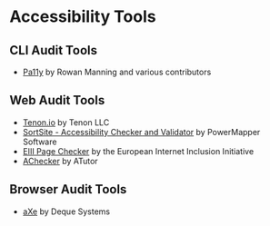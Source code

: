
# Accessibility Tools

## CLI Audit Tools

* [Pa11y](https://github.com/pa11y/pa11y) by Rowan Manning and various contributors

## Web Audit Tools

* [Tenon.io](https://tenon.io) by Tenon LLC
* [SortSite - Accessibility Checker and Validator](https://www.powermapper.com/products/sortsite/checks/accessibility-checks/) by PowerMapper Software
* [EIII Page Checker](http://checkers.eiii.eu/) by the European Internet Inclusion Initiative
* [AChecker](https://achecker.ca/checker/index.php) by ATutor

## Browser Audit Tools

* [aXe](https://chrome.google.com/webstore/detail/axe/lhdoppojpmngadmnindnejefpokejbdd) by Deque Systems
